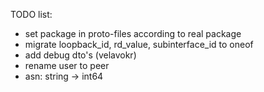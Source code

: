 TODO list:
* set package in proto-files according to real package
* migrate loopback_id, rd_value, subinterface_id to oneof 
* add debug dto's (velavokr)
* rename user to peer
* asn: string -> int64
